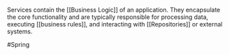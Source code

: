 Services contain the [[Business Logic]] of an application. They encapsulate the core functionality and are typically responsible for processing data, executing [[business rules]], and interacting with [[Repositories]] or external systems.

#Spring 